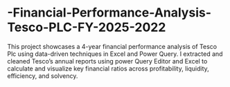 # -Financial-Performance-Analysis-Tesco-PLC-FY-2025-2022
This project showcases a 4-year financial performance analysis of Tesco Plc using data-driven techniques in Excel and Power Query. I extracted and cleaned Tesco’s annual reports using power Query Editor and Excel to calculate and visualize key financial ratios across profitability, liquidity, efficiency, and solvency. 
